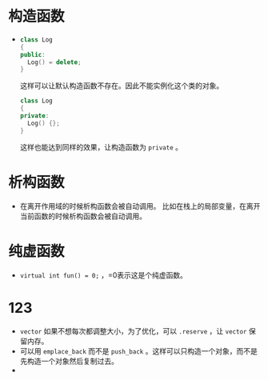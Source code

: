 # 构造函数

+ ```cpp
  class Log
  {
  public:
  	Log() = delete;   
  }
  ```

  这样可以让默认构造函数不存在。因此不能实例化这个类的对象。

  ```cpp
  class Log
  {
  private:
  	Log() {};   
  }
  ```

  这样也能达到同样的效果，让构造函数为 `private` 。

# 析构函数

+ 在离开作用域的时候析构函数会被自动调用。 比如在栈上的局部变量，在离开当前函数的时候析构函数会被自动调用。

# 纯虚函数

+ `virtual int fun() = 0;` ，=0表示这是个纯虚函数。

# 123

+ `vector`  如果不想每次都调整大小，为了优化，可以 `.reserve` ，让 `vector` 保留内存。
+ 可以用 `emplace_back` 而不是 `push_back` 。这样可以只构造一个对象，而不是先构造一个对象然后复制过去。
+ 